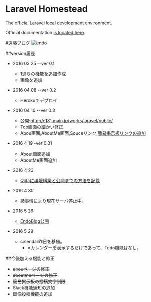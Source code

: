 # Laravel Homestead

The official Laravel local development environment.

Official documentation [is located here](http://laravel.com/docs/homestead).

#遠藤ブログ
![endo](https://github.com/Fendo181/Git_repos/blob/master/EndoBlog_pic/top.jpg)

##version履歴
- 2016 03 25  --ver 0.1 
  - 1通りの機能を追加作成
  - 画像を追加
- 2016 04 08  --ver 0.2 
  - Herokuでデプロイ
- 2016 04 10  --ver 0.3  
  - 公開:http://e181.main.jp/works/laravel/public/
  - Top画面の細かい修正
  - Abou画面,AboutMe画面,Souceリンク,[簡易掲示板リンクの追加](https://github.com/Fendo181/Laravel_repos/blob/master/Code/Laravel/public/Dot/index.php)
- 2016 4 19  -ver 0.31
  - About画面追加
  - AboutMe画面追加
- 2016 4 23
  - [Qiitaに環境構築と公開までの方法を記載](http://qiita.com/Fendo181/items/a6b9017f6ef490995aba)
- 2016 4 30
  - 諸事情により現在サーバ停止中。

- 2016 5 26
  - [EndoBlog公開](http://endo181.main.jp/works/laravel/public/)

- 2016 5 29
  - calendar昨日を移植。
    - ※カレンダーを表示するだけであって、Todo機能はなし。
  
##今後加える機能と修正
- ~~abouページの修正~~
- ~~aboutmeページの修正~~
- ~~簡易掲示板の投稿文字制限~~
- Slack機能通知の追加
- 画像投稿機能の追加